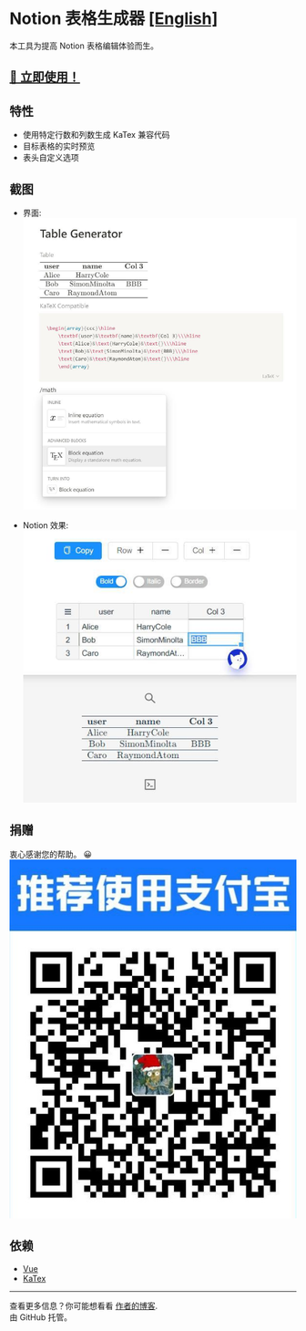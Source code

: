 <!--
 * @Author: your name
 * @Date: 2020-08-13 18:03:43
 * @LastEditTime: 2020-08-13 18:07:56
 * @LastEditors: Please set LastEditors
 * @Description: In User Settings Edit
 * @FilePath: \notion-table\README-ZH.MD
-->
# Notion 表格生成器 [[English]](https://github.com/reycn/notion-table/blob/master/README.MD)
本工具为提高 Notion 表格编辑体验而生。  
## [🎈 立即使用！](https://tab.quoth.win/)  


## 特性
- 使用特定行数和列数生成 KaTex 兼容代码
- 目标表格的实时预览
- 表头自定义选项

## 截图
- 界面:  
![](https://github.com/reycn/notion-table/blob/master/img/preview.jpg?raw=true)  
  
- Notion 效果:  
![](https://github.com/reycn/notion-table/blob/master/img/notion.jpg?raw=true)  

## 捐赠
衷心感谢您的帮助。 😀
![](https://github.com/reycn/notion-table/blob/master/img/donate.jpg?raw=true)  

## 依赖
- [Vue](https://github.com/vuejs/vue)
- [KaTex](https://github.com/KaTeX/KaTeX)

--- 
查看更多信息？你可能想看看 [作者的博客](https://quoth.win/).  
由 GitHub 托管。
